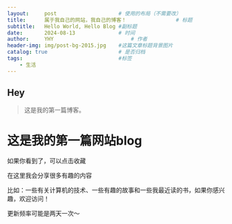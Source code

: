 ```yaml
---
layout:     post   				    # 使用的布局（不需要改）
title:      属于我自己的网站，我自己的博客！ 				# 标题 
subtitle:   Hello World, Hello Blog #副标题
date:       2024-08-13 				# 时间
author:     YHY 						# 作者
header-img: img/post-bg-2015.jpg 	#这篇文章标题背景图片
catalog: true 						# 是否归档
tags:								#标签
    - 生活
---
```


## Hey
>这是我的第一篇博客。

# 这是我的第一篇网站blog

如果你看到了，可以点击收藏

在这里我会分享很多有趣的内容

比如：一些有关计算机的技术、一些有趣的故事和一些我最近读的书，如果你感兴趣，欢迎访问！

更新频率可能是两天一次～

